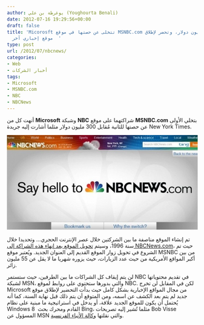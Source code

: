 ```yaml
---
author: يوغرطة بن علي (Youghourta Benali)
date: 2012-07-16 19:29:56+00:00
draft: false
title: 'Micorosft تتخلى عن حصتها في موقع MSNBC.com مُقابل 300 مليون دولار، وتحضر لإطلاق
  موقع إخباري آخر  '
type: post
url: /2012/07/nbcnews/
categories:
- Web
- أخبار الشركات
tags:
- Microsoft
- MSNBC.com
- NBC
- NBCNews
---
```


أنهت كل من **Microsoft** وشبكة **NBC** شراكتهما على موقع **MSNBC.com** بتخلي الأولى عن حصتها للثانية مُقابل 300 مليون دولار مثلما أشارت إليه جريدة New York Times.




[![](nbcnews_com.jpg)
](nbcnews_com.jpg)




تم إنشاء الموقع مناصفة ما بين الشركتين خلال عصر الإنترنت الحجري... وتحديدا خلال سنة 1996، وسيتم [تحويل الموقع بعد إنهاء هذه الشراكة إلى NBCNews.com](http://www.nytimes.com/2012/07/16/business/media/msnbccom-renamed-nbcnewscom-as-microsoft-and-nbc-divorce.html?_r=2)، حيث تم الشروع في تحويل زوار الموقع القديم إلى العنوان الجديد. ويُعتبر موقع MSNBC من بين أكبر المواقع الأمريكية من حيث عدد الزيارات، حيث يزوره شهريا ما لا يقل عن 55 مليون زائر.




لن يتم إيقاف كل الشراكات ما بين الطرفين، حيث ستستمر NBC في تقديم محتوياتها لشبكة MSN، والتي بدورها ستحتوي على روابط لموقع NBC. لكن في المقابل لن تخرج Microsoft من مجال المواقع الإخبارية بشكل كامل حيث بدأت التحضير لإطلاق موقع جديد لم يتم بعد الكشف عن اسمه، ومن المتوقع أن يتم ذلك قبل نهاية السنة، كما أنه يُحتمل أن يكون للموقع الجديد علاقة، أو يدخل في استراتيجية ما مبنية على نظام Windows 8  القادم ومحرك بحث Bing، مثلما تُشير إليه تصريحات Bob Visse المسؤول عن MSN والتي نقلتها [وكالة الأنباء الفرنسية](http://www.google.com/hostednews/afp/article/ALeqM5i0krWBCaHI_iJwD0Y1GpANk1Q-Sg?docId=CNG.07666d258f8f021696e13194dc614fc2.2e1).
